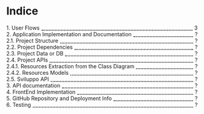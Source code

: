 
# Indice
<span class=horizontal_dotted_line>1. User Flows<span class=dot></span>3</span>
<span class=horizontal_dotted_line>2. Application Implementation and Documentation<span class=dot></span>?</span>
<span class=horizontal_dotted_line>2.1. Project Structure<span class=dot></span>?</span>
<span class=horizontal_dotted_line>2.2. Project Dependencies<span class=dot></span>?</span>
<span class=horizontal_dotted_line>2.3. Project Data or DB<span class=dot></span>?</span>
<span class=horizontal_dotted_line>2.4. Project APIs<span class=dot></span>?</span>
<span class=horizontal_dotted_line>2.4.1. Resources Extraction from the Class Diagram<span class=dot></span>?</span>
<span class=horizontal_dotted_line>2.4.2. Resources Models<span class=dot></span>?</span>
<span class=horizontal_dotted_line>2.5. Sviluppo API<span class=dot></span>?</span>
<span class=horizontal_dotted_line>3. API documentation<span class=dot></span>?</span>
<span class=horizontal_dotted_line>4. FrontEnd Implementation<span class=dot></span>?</span>
<span class=horizontal_dotted_line>5. GitHub Repository and Deployment Info<span class=dot></span>?</span>
<span class=horizontal_dotted_line>6. Testing<span class=dot></span>?</span>

<style>
.horizontal_dotted_line{
    width: 100%;
    display : flex;
}
.dot{
    flex: 1;
    border-bottom: 2px dotted black;
    margin-left: 5px;
    margin-right: 5px;
    height: 1em;
}
</style>
<div class="page-break"></div>
